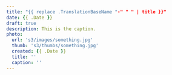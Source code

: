 ```yaml
---
title: "{{ replace .TranslationBaseName "-" " " | title }}"
date: {{ .Date }}
draft: true
description: This is the caption.
photo:
  url: 's3/images/something.jpg'
  thumb: 's3/thumbs/something.jpg'
  created: {{ .Date }}
  title: ''
  caption: ''
---
```


